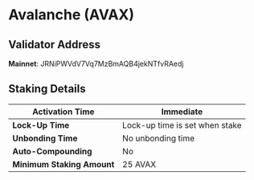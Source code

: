 # Avalanche (AVAX)

## **Validator Address**

**Mainnet**: JRNiPWVdV7Vq7MzBmAQB4jekNTfvRAedj

## Staking Details

| **Activation Time**        | Immediate                      |
| -------------------------- | ------------------------------ |
| **Lock-Up Time**           | Lock-up time is set when stake |
| **Unbonding Time**         | No unbonding time              |
| **Auto-Compounding**       | No                             |
| **Minimum Staking Amount** | 25 AVAX                        |

